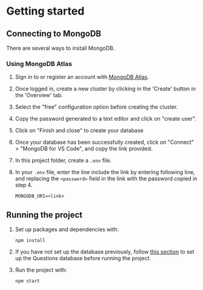 # Getting started

## Connecting to MongoDB

There are several ways to install MongoDB.

### Using MongoDB Atlas

1. Sign in to or register an account with [MongoDB Atlas](https://www.mongodb.com/atlas/database).

2. Once logged in, create a new cluster by clicking in the 'Create' button in the 'Overview' tab.

3. Select the "free" configuration option before creating the cluster.

4. Copy the password generated to a text editor and click on "create user".

5. Click on "Finish and close" to create your database

6. Once your database has been successfully created, click on "Connect" > "MongoDB for VS Code", and copy the link provided.

7. In this project folder, create a `.env` file.

8. In your `.env` file, enter the line include the link by entering following line, and replacing the `<password>` field in the link with the password copied in step 4.

   ```
   MONGODB_URI=<link>
   ```

## Running the project

1. Set up packages and dependencies with:

   ```
   npm install
   ```

2. If you have not set up the database previously, follow [this section](#setting-up-mysql-database) to set up the Questions database before running the project.

3. Run the project with:

   ```
   npm start
   ```
